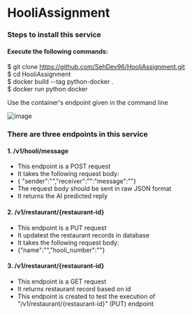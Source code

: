 # HooliAssignment

### Steps to install this service 
#### Execute the following commands: 

$ git clone https://github.com/SehDev96/HooliAssignment.git <br />
$ cd HooliAssignment <br />
$ docker build --tag python-docker .  <br />
$ docker run python docker <br />

Use the container's endpoint given in the command line 

![image](https://user-images.githubusercontent.com/97646744/170098077-5bee4050-18a3-4c7e-92b7-3b013ec5d66d.png)


### There are three endpoints in this service 

#### 1. /v1/hooli/message 

- This endpoint is a POST request 
- It takes the following request body: 
-  { "sender":"","receiver":"":"message":""}
- The request body should be sent in raw JSON format
- It returns the AI predicted reply


#### 2. /v1/restaurant/{restaurant-id} 

- This endpoint is a PUT request 
- It updatest the restaurant records in database 
- It takes the following request body: 
-  {"name":"","hooli_number":""}


#### 3. /v1/restaurant/{restaurant-id}
- This endpoint is a GET request 
- It returns restaurant record based on id 
- This endpoint is created to test the execution of "/v1/restaurant/{restaurant-id}" (PUT)  endpoint
